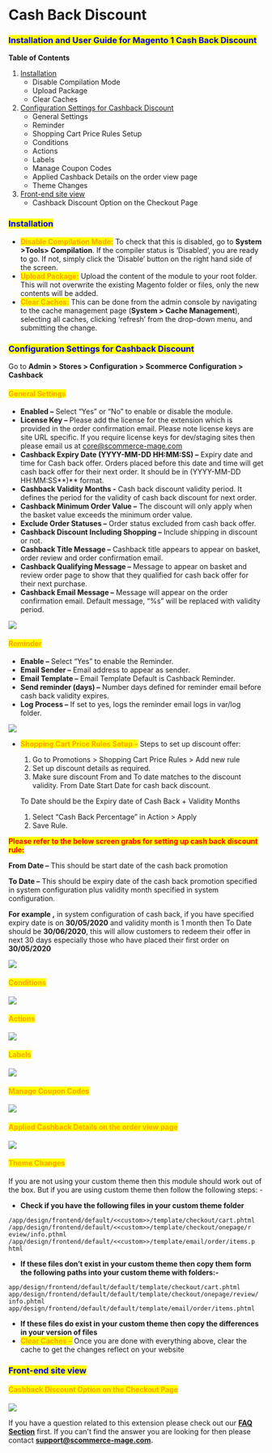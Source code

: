 # Cash Back Discount

### <mark style="color:blue;">Installation and User Guide for Magento 1 Cash Back Discount</mark>

**Table of Contents**

1. [Installation ](cash-back-discount.md#\_bookmark0)
   * Disable Compilation Mode&#x20;
   * Upload Package&#x20;
   * Clear Caches&#x20;
2. [Configuration Settings for Cashback Discount ](cash-back-discount.md#\_bookmark4)
   * General Settings&#x20;
   * Reminder&#x20;
   * Shopping Cart Price Rules Setup&#x20;
   * Conditions&#x20;
   * Actions&#x20;
   * Labels&#x20;
   * Manage Coupon Codes&#x20;
   * Applied Cashback Details on the order view page&#x20;
   * Theme Changes&#x20;
3. [Front-end site view ](cash-back-discount.md#\_bookmark14)
   * Cashback Discount Option on the Checkout Page&#x20;

### <mark style="color:blue;">Installation</mark> <a href="#_bookmark0" id="_bookmark0"></a>

* <mark style="color:orange;">**Disable Compilation Mode:**</mark> To check that this is disabled, go to **System >Tools> Compilation**. If the compiler status is ‘Disabled’, you are ready to go. If not, simply click the ‘Disable’ button on the right hand side of the screen.
* <mark style="color:orange;">**Upload Package:**</mark> Upload the content of the module to your root folder. This will not overwrite the existing Magento folder or files, only the new contents will be added.
* <mark style="color:orange;">**Clear Caches:**</mark> This can be done from the admin console by navigating to the cache management page (**System > Cache Management**), selecting all caches, clicking ‘refresh’ from the drop-down menu, and submitting the change.

### <mark style="color:blue;">Configuration Settings for Cashback Discount</mark> <a href="#_bookmark4" id="_bookmark4"></a>

Go to **Admin > Stores > Configuration > Scommerce Configuration > Cashback**

#### <mark style="color:orange;">General Settings</mark> <a href="#_bookmark5" id="_bookmark5"></a>

* **Enabled –** Select “Yes” or “No” to enable or disable the module.
* **License Key –** Please add the license for the extension which is provided in the order confirmation email. Please note license keys are site URL specific. If you require license keys for dev/staging sites then please email us at [core@scommerce-mage.com](mailto:core@scommerce-mage.com)
* **Cashback Expiry Date (YYYY-MM-DD HH:MM:SS) –** Expiry date and time for Cash back offer. Orders placed before this date and time will get cash back offer for their next order. It should be in (YYYY-MM-DD HH:MM:SS**)** format.
* **Cashback Validity Months -** Cash back discount validity period. It defines the period for the validity of cash back discount for next order.
* **Cashback Minimum Order Value –** The discount will only apply when the basket value exceeds the minimum order value.
* **Exclude Order Statuses –** Order status excluded from cash back offer.
* **Cashback Discount Including Shopping –** Include shipping in discount or not.
* **Cashback Title Message –** Cashback title appears to appear on basket, order review and order confirmation email.
* **Cashback Qualifying Message –** Message to appear on basket and review order page to show that they qualified for cash back offer for their next purchase.
* **Cashback Email Message –** Message will appear on the order confirmation email. Default message, “%s” will be replaced with validity period.

![](../../.gitbook/assets/m1cashback\_general.jpg)

#### <mark style="color:orange;">Reminder</mark> <a href="#_bookmark6" id="_bookmark6"></a>

* **Enable –** Select “Yes” to enable the Reminder.
* **Email Sender –** Email address to appear as sender.
* **Email Template –** Email Template Default is Cashback Reminder.
* **Send reminder (days) –** Number days defined for reminder email before cash back validity expires.
* **Log Process –** If set to yes, logs the reminder email logs in var/log folder.

![](../../.gitbook/assets/m1cashback\_reminder.jpg)

*   <mark style="color:orange;">**Shopping Cart Price Rules Setup –**</mark> Steps to set up discount offer:

    1. Go to Promotions > Shopping Cart Price Rules > Add new rule
    2. Set up discount details as required.
    3. Make sure discount From and To date matches to the discount validity. From Date Start Date for cash back discount.

    To Date should be the Expiry date of Cash Back + Validity Months

    1. Select “Cash Back Percentage” in Action > Apply
    2. Save Rule.

<mark style="color:red;">**Please refer to the below screen grabs for setting up cash back discount rule:**</mark>

**From Date –** This should be start date of the cash back promotion

**To Date –** This should be expiry date of the cash back promotion specified in system configuration plus validity month specified in system configuration.

**For example ,** in system configuration of cash back, if you have specified expiry date is on **30/05/2020** and validity month is 1 month then To Date should be **30/06/2020**, this will allow customers to redeem their offer in next 30 days especially those who have placed their first order on **30/05/2020**

![](<../../.gitbook/assets/3 (78)>)

#### <mark style="color:orange;">Conditions</mark> <a href="#_bookmark8" id="_bookmark8"></a>

![](<../../.gitbook/assets/4 (66)>)

#### <mark style="color:orange;">Actions</mark> <a href="#_bookmark9" id="_bookmark9"></a>

![](<../../.gitbook/assets/5 (9)>)

#### <mark style="color:orange;">Labels</mark> <a href="#_bookmark10" id="_bookmark10"></a>

![](<../../.gitbook/assets/6 (54)>)

#### <mark style="color:orange;">Manage Coupon Codes</mark> <a href="#_bookmark11" id="_bookmark11"></a>

![](<../../.gitbook/assets/7 (30)>)

#### <mark style="color:orange;">Applied Cashback Details on the order view page</mark> <a href="#_bookmark12" id="_bookmark12"></a>

![](<../../.gitbook/assets/8 (50)>)

#### <mark style="color:orange;">**Theme Changes**</mark>&#x20;

If you are not using your custom theme then this module should work out of the box. But if you are using custom theme then follow the following steps: -

* **Check if you have the following files in your custom theme folder**

```
/app/design/frontend/default/<<custom>>/template/checkout/cart.phtml
/app/design/frontend/default/<<custom>>/template/checkout/onepage/r eview/info.pthml
/app/design/frontend/default/<<custom>>/template/email/order/items.p html
```

* **If these files don’t exist in your custom theme then copy them form the following paths into your custom theme with folders:-**

```
app/design/frontend/default/default/template/checkout/cart.phtml
app/design/frontend/default/default/template/checkout/onepage/review/ info.phtml
app/design/frontend/default/default/template/email/order/items.phtml
```

* **If these files do exist in your custom theme then copy the differences in your version of files**
* <mark style="color:orange;">**Clear Caches –**</mark> Once you are done with everything above, clear the cache to get the changes reflect on your website

### <mark style="color:blue;">Front-end site view</mark> <a href="#_bookmark14" id="_bookmark14"></a>

#### <mark style="color:orange;">Cashback Discount Option on the Checkout Page</mark> <a href="#_bookmark15" id="_bookmark15"></a>

![](<../../.gitbook/assets/9 (39)>)

If you have a question related to this extension please check out our [**FAQ Section**](https://www.scommerce-mage.com/magento-next-order-discount.html#faq) first. If you can't find the answer you are looking for then please contact [**support@scommerce-mage.com**](mailto:core@scommerce-mage.com)**.**
